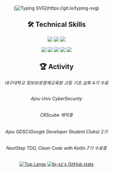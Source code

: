 <div align="center">
<br>

[![Typing SVG](https://readme-typing-svg.herokuapp.com?font=Lobster&color=FFD1A8&lines=Hi+there!+I'm+Software+Developer+HO-YA-HO.)](https://git.io/typing-svg)

## 🛠 Technical Skills

  <img src="https://img.shields.io/badge/Java-007396?style=flat-square&logo=Java&logoColor=white"/></a>
  <img src="https://img.shields.io/badge/Kotlin-7F52FF?style=flat-square&logo=Kotlin&logoColor=white"/></a>
  <img src="https://img.shields.io/badge/Javascript-ffb13b?style=flat-square&logo=javascript&logoColor=white"/></a>

  <img src="https://img.shields.io/badge/SpringBoot-6DB33F?style=flat-square&logo=Spring&logoColor=white"/></a>
  <img src="https://img.shields.io/badge/JPA-A830CC?style=flat-square&logo=Jpa&logoColor=white"/></a>
  <img src="https://img.shields.io/badge/Mybatis-A830CC?style=flat-square&logo=Mybatis&logoColor=white"/></a>
  <img src="https://img.shields.io/badge/Querydsl-A830CC?style=flat-square&logo=Querydsl&logoColor=white"/></a>
  <img src="https://img.shields.io/badge/Oracle-F80000?style=flat-square&logo=Oracle&logoColor=white"/></a>
  
  

## 🏆 Activity
<h6>대구대학교 정보보호영재교육원 고등 기초.심화 4기 수료</h6>
<h6>Ajou Univ CyberSecurity</h6>
<h6>CRScube 재직중</h6>
<h6>Ajou GDSC(Google Developer Student Clubs) 2기</h6>
<h6>NextStep TDD, Clean Code with Kotlin 7기 수료중</h6>

[![Top Langs](https://github-readme-stats.vercel.app/api/top-langs/?username=Ho-Ya-Ho&theme=cobalt&count_private=true)](https://github.com/Ho-Ya-Ho/github-readme-stats)
[![bi-sz's GitHub stats](https://github-readme-stats.vercel.app/api?username=Ho-Ya-Ho&include_all_commits=true&show_icons=true&theme=cobalt)](https://github.com/Ho-Ya-Ho/github-readme-stats)

<br>
</div>

